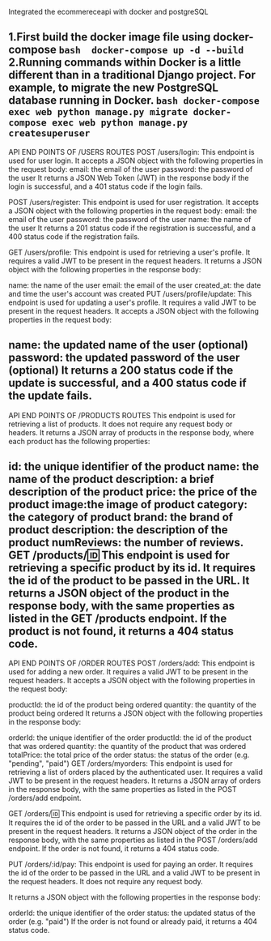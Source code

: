 Integrated the ecommereceapi with docker and postgreSQL

1.First build the docker image file using docker-compose
    ``` bash 
        docker-compose up -d --build
    ```
2.Running commands within Docker is a little different than in a traditional Django project. For example, to migrate the new PostgreSQL database running in Docker.
    ``` bash
        docker-compose exec web python manage.py migrate
        docker-compose exec web python manage.py createsuperuser
    ```
--------------------------------------------------------------------------------------------------------------------------------------------------------------
API END POINTS OF /USERS ROUTES
POST /users/login:
This endpoint is used for user login. It accepts a JSON object with the following properties in the request body:
email: the email of the user
password: the password of the user
It returns a JSON Web Token (JWT) in the response body if the login is successful, and a 401 status code if the login fails.

POST /users/register:
This endpoint is used for user registration. It accepts a JSON object with the following properties in the request body:
email: the email of the user
password: the password of the user
name: the name of the user
It returns a 201 status code if the registration is successful, and a 400 status code if the registration fails.

GET /users/profile:
This endpoint is used for retrieving a user's profile. It requires a valid JWT to be present in the request headers.
It returns a JSON object with the following properties in the response body:

name: the name of the user
email: the email of the user
created_at: the date and time the user's account was created
PUT /users/profile/update:
This endpoint is used for updating a user's profile. It requires a valid JWT to be present in the request headers.
It accepts a JSON object with the following properties in the request body:

name: the updated name of the user (optional)
password: the updated password of the user (optional)
It returns a 200 status code if the update is successful, and a 400 status code if the update fails.
--------------------------------------------------------------------------------------------------------------------------------------------------------------
API END POINTS OF /PRODUCTS ROUTES
This endpoint is used for retrieving a list of products. It does not require any request body or headers.
It returns a JSON array of products in the response body, where each product has the following properties:

id: the unique identifier of the product
name: the name of the product
description: a brief description of the product
price: the price of the product
image:the image of product
category: the category of product
brand: the brand of product
description: the description of the product
numReviews: the number of reviews.
GET /products/:id:
This endpoint is used for retrieving a specific product by its id. It requires the id of the product to be passed in the URL.
It returns a JSON object of the product in the response body, with the same properties as listed in the GET /products endpoint. If the product is not found, it returns a 404 status code.
--------------------------------------------------------------------------------------------------------------------------------------------------------------
API END POINTS OF /ORDER ROUTES
POST /orders/add:
This endpoint is used for adding a new order. It requires a valid JWT to be present in the request headers.
It accepts a JSON object with the following properties in the request body:

productId: the id of the product being ordered
quantity: the quantity of the product being ordered
It returns a JSON object with the following properties in the response body:

orderId: the unique identifier of the order
productId: the id of the product that was ordered
quantity: the quantity of the product that was ordered
totalPrice: the total price of the order
status: the status of the order (e.g. "pending", "paid")
GET /orders/myorders:
This endpoint is used for retrieving a list of orders placed by the authenticated user. It requires a valid JWT to be present in the request headers.
It returns a JSON array of orders in the response body, with the same properties as listed in the POST /orders/add endpoint.

GET /orders/:id:
This endpoint is used for retrieving a specific order by its id. It requires the id of the order to be passed in the URL and a valid JWT to be present in the request headers.
It returns a JSON object of the order in the response body, with the same properties as listed in the POST /orders/add endpoint. If the order is not found, it returns a 404 status code.

PUT /orders/:id/pay:
This endpoint is used for paying an order. It requires the id of the order to be passed in the URL and a valid JWT to be present in the request headers.
It does not require any request body.

It returns a JSON object with the following properties in the response body:

orderId: the unique identifier of the order
status: the updated status of the order (e.g. "paid")
If the order is not found or already paid, it returns a 404 status code.